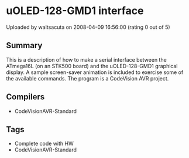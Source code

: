 # uOLED-128-GMD1 interface

Uploaded by waltsacuta on 2008-04-09 16:56:00 (rating 0 out of 5)

## Summary

This is a description of how to make a serial interface between the ATmega16L (on an STK500 board) and the uOLED-128-GMD1 graphical display. A sample screen-saver animation is included to exercise some of the available commands. The program is a CodeVision AVR project.

## Compilers

- CodeVisionAVR-Standard

## Tags

- Complete code with HW
- CodeVisionAVR-Standard
